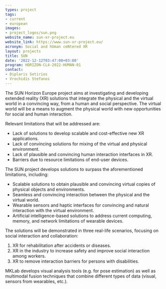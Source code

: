 ```yaml
---
types: project
tags:
- current
- european
images: 
- project_logos/sun.png
website_name: sun-xr-project.eu
website_link: https://www.sun-xr-project.eu/ 
acronym: Social and hUman ceNtered XR 
layout: projects
title: SUN
date: '2022-12-12T03:47:00+03:00'
program: HORIZON-CL4-2022-HUMAN-01
contact:
- Diplaris Sotirios 
- Vrochidis Stefanos
---
```

<p>
The SUN Horizon Europe project aims at investigating and developing extended reality (XR) solutions that integrate the physical and the virtual world in a convincing way, from a human and social perspective. The virtual world will be a means to augment the physical world with new opportunities for social and human interaction.
</p>
<p>
Relevant limitations that will be addressed are:
<ul>
<li>Lack of solutions to develop scalable and cost-effective new XR applications.</li>
<li>Lack of convincing solutions for mixing of the virtual and physical environment.</li>
<li>Lack of plausible and convincing human interaction interfaces in XR.</li>
<li>Barriers due to resource limitations of end-user devices.</li>
</ul>
The SUN project develops solutions to surpass the aforementioned limitations, including:
</p>
<p>
<ul>
<li>Scalable solutions to obtain plausible and convincing virtual copies of physical objects and environments.</li>
<li>Seamless and convincing interaction between the physical and the virtual world.</li>
<li>Wearable sensors and haptic interfaces for convincing and natural interaction with the virtual environment.</li>
<li>Artificial intelligence-based solutions to address current computing, memory, and network limitations of wearable devices.</li>
</ul>
</p>
The solutions will be demonstrated in three real-life scenarios, focusing on social interaction and collaboration:
<p>
<ol type="1">
<li>XR for rehabilitation after accidents or diseases.</li>
<li>XR in the industry to increase safety and improve social interaction among workers.</li>
<li>XR to remove interaction barriers for persons with disabilities.</li>
</ol>
</p>
<p>
MKLab develops visual analysis tools (e.g. for pose estimation) as well as multimodal fusion techniques that combine different types of data (visual, sensors from wearables, etc.).
</p>
